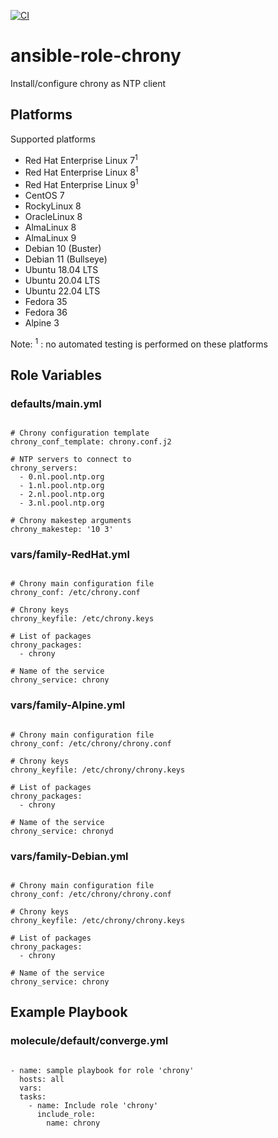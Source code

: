 [![CI](https://github.com/de-it-krachten/ansible-role-chrony/workflows/CI/badge.svg?event=push)](https://github.com/de-it-krachten/ansible-role-chrony/actions?query=workflow%3ACI)


# ansible-role-chrony

Install/configure chrony as NTP client


## Platforms

Supported platforms

- Red Hat Enterprise Linux 7<sup>1</sup>
- Red Hat Enterprise Linux 8<sup>1</sup>
- Red Hat Enterprise Linux 9<sup>1</sup>
- CentOS 7
- RockyLinux 8
- OracleLinux 8
- AlmaLinux 8
- AlmaLinux 9
- Debian 10 (Buster)
- Debian 11 (Bullseye)
- Ubuntu 18.04 LTS
- Ubuntu 20.04 LTS
- Ubuntu 22.04 LTS
- Fedora 35
- Fedora 36
- Alpine 3

Note:
<sup>1</sup> : no automated testing is performed on these platforms

## Role Variables
### defaults/main.yml
<pre><code>
# Chrony configuration template
chrony_conf_template: chrony.conf.j2

# NTP servers to connect to
chrony_servers:
  - 0.nl.pool.ntp.org
  - 1.nl.pool.ntp.org
  - 2.nl.pool.ntp.org
  - 3.nl.pool.ntp.org

# Chrony makestep arguments
chrony_makestep: '10 3'
</pre></code>

### vars/family-RedHat.yml
<pre><code>
# Chrony main configuration file
chrony_conf: /etc/chrony.conf

# Chrony keys
chrony_keyfile: /etc/chrony.keys

# List of packages
chrony_packages:
  - chrony

# Name of the service
chrony_service: chrony
</pre></code>

### vars/family-Alpine.yml
<pre><code>
# Chrony main configuration file
chrony_conf: /etc/chrony/chrony.conf

# Chrony keys
chrony_keyfile: /etc/chrony/chrony.keys

# List of packages
chrony_packages:
  - chrony

# Name of the service
chrony_service: chronyd
</pre></code>

### vars/family-Debian.yml
<pre><code>
# Chrony main configuration file
chrony_conf: /etc/chrony/chrony.conf

# Chrony keys
chrony_keyfile: /etc/chrony/chrony.keys

# List of packages
chrony_packages:
  - chrony

# Name of the service
chrony_service: chrony
</pre></code>



## Example Playbook
### molecule/default/converge.yml
<pre><code>
- name: sample playbook for role 'chrony'
  hosts: all
  vars:
  tasks:
    - name: Include role 'chrony'
      include_role:
        name: chrony
</pre></code>
